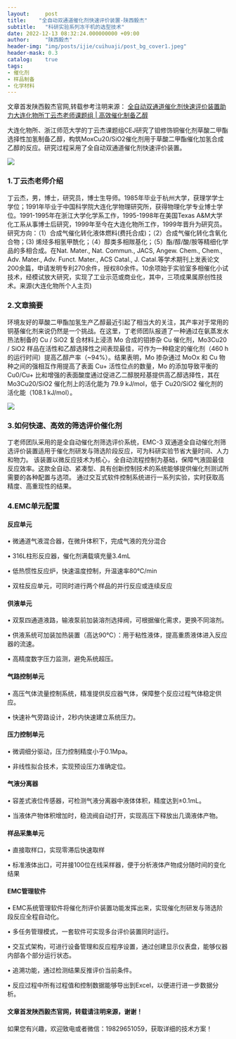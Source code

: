 ```yaml
---
layout:     post
title:    "全自动双通道催化剂快速评价装置-陕西毅杰"
subtitle:   "科研实验系列冻干机的选型技术"
date: 2022-12-13 08:32:24.000000000 +09:00
author:     "陕西毅杰"
header-img: "img/posts/ijie/cuihuaji/post_bg_cover1.jpeg"
header-mask: 0.3
catalog:    true
tags:
- 催化剂
- 样品制备
- 化学材料
---
```


文章首发陕西毅杰官网,转载参考注明来源：
[全自动双通道催化剂快速评价装置助力大连化物所丁云杰老师课题组 | 高效催化制备乙醇](http://www.shaanxiyijie.com/data-4-3-96.html)


大连化物所、浙江师范大学的丁云杰课题组CEJ研究了钼修饰铜催化剂草酸二甲酯选择性加氢制备乙醇，构筑MoxCu20/SiO2催化剂用于草酸二甲酯催化加氢合成乙醇的反应。研究过程采用了全自动双通道催化剂快速评价装置。

![](https://yizibi.github.io/img/posts/ijie/cuihuaji/post_bg_paper.png)

### 1.丁云杰老师介绍

丁云杰，男，博士，研究员，博士生导师。1985年毕业于杭州大学，获理学学士学位；1991年毕业于中国科学院大连化学物理研究所，获得物理化学专业博士学位。1991-1995年在浙江大学化学系工作，1995-1998年在美国Texas A&M大学化工系从事博士后研究，1999年至今在大连化物所工作，1999年晋升为研究员。研究方向：（1）合成气催化转化液体燃料(费托合成)；（2）合成气催化转化含氧化合物；(3) 烯烃多相氢甲酰化；（4）醇类多相羰基化；（5）酯/醇/酸/胺等精细化学品的多相合成。在Nat. Mater., Nat. Commun., JACS, Angew. Chem., Chem., Adv. Mater., Adv. Funct. Mater., ACS Catal., J. Catal.等学术期刊上发表论文200余篇，申请发明专利270余件，授权80余件。10余项始于实验室多相催化小试技术，经模试放大研究，实现了工业示范或商业化，其中，三项成果属原创性技术。来源(大连化物所个人主页)


### 2.文章摘要

环境友好的草酸二甲酯加氢生产乙醇最近引起了相当大的关注，其产率对于常用的铜基催化剂来说仍然是一个挑战。在这里，丁老师团队报道了一种通过在氨蒸发水热法制备的 Cu / SiO2 复合材料上浸渍 Mo 合成的钼掺杂 Cu 催化剂，Mo3Cu20 / SiO2 样品在活性和乙醇选择性之间表现最佳，可作为一种稳定的催化剂（460 h 的运行时间）提高乙醇产率（~94%）。结果表明，Mo 掺杂通过 MoOx 和 Cu 物种之间的强相互作用提高了表面 Cu+ 活性位点的数量，Mo 的添加导致平衡的 Cu0/Cu+ 比和增强的表面酸度通过促进乙二醇脱羟基提供高乙醇选择性，其在 Mo3Cu20/SiO2 催化剂上的活化能为 79.9 kJ/mol，低于 Cu20/SiO2 催化剂的活化能（108.1 kJ/mol）。

![](https://yizibi.github.io/img/posts/ijie/cuihuaji/post_bg_paper1.png)


### 3.如何快速、高效的筛选评价催化剂

丁老师团队采用的是全自动催化剂筛选评价系统，EMC-3 双通道全自动催化剂筛选评价装置适用于催化剂研发与筛选阶段反应，可为科研实验节省大量时间、人力和物力。 该装置以微反应技术为核心，全自动流程控制为基础，保障气液固最佳反应效率。这款全自动、紧凑型、具有创新控制技术的系统能够提供催化剂测试所需要的各种配置与选项。 通过交互式软件控制系统进行一系列实验，实时获取高精度、高重现性的结果。

### 4.EMC单元配置

#### 反应单元

•     微通道气液混合器，在微升体积下，完成气液的充分混合

•     316L柱形反应器，催化剂满载填充量3.4mL

•     低热惯性反应炉，快速温度控制，升温速率80℃/min

•     双柱反应单元，可同时进行两个样品的并行反应或连续反应

#### 供液单元

•     双泵四通道液路，输液泵前加装溶剂选择阀，可根据催化需求，更换不同溶剂。

•     供液系统可加装加热装置（高达90℃）：用于粘性液体，提高重质液体进入反应器的流速。

•     高精度数字压力监测，避免系统超压。

#### 气路控制单元

•     高压气体流量控制系统，精准提供反应器气体，保障整个反应过程气体稳定供应。

•     快速补气旁路设计，2秒内快速建立系统压力。

#### 压力控制单元

•     微调细分驱动，压力控制精度小于0.1Mpa。

•     非线性拟合技术，实现预设压力准确定位。

#### 气液分离器

•     容差式液位传感器，可检测气液分离器中液体体积，精度达到±0.1mL。

•     当液体产物体积增加时，稳流阀自动打开，实现高压下释放出几滴液体产物。

#### 样品采集单元

•     直接取样口，实现零滞后快速取样

•     标准液体出口，可并接100位在线采样器，便于分析液体产物成分随时间的变化结果

#### EMC管理软件

•     EMC系统管理软件将催化剂评价装置功能发挥出来，实现催化剂研发与筛选阶段反应全程自动化。

•     多任务管理模式，一套软件可实现多台评价装置同时运行。

•     交互式架构，可进行设备管理和反应程序设置，通过创建显示仪表盘，能够仪器内部各个部分运行状态。

•     追溯功能，通过检测结果反推评价当前条件。

•     反应过程中所有过程值和控制数据能够导出到Excel，以便进行进一步数据分析。

#### 文章首发陕西毅杰官网，转载请注明来源，谢谢！

如果您有兴趣，欢迎致电或者微信：19829651059，获取详细的技术方案！